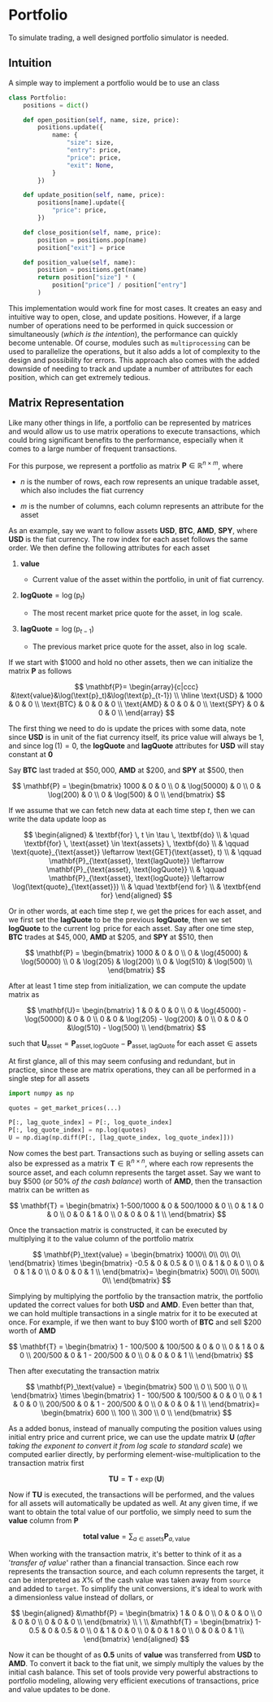 # Portfolio

To simulate trading, a well designed portfolio simulator is needed.

## Intuition

A simple way to implement a portfolio would be to use an class

```python
class Portfolio:
    positions = dict()

    def open_position(self, name, size, price):
        positions.update({
            name: {
                "size": size,
                "entry": price,
                "price": price,
                "exit": None,
            }
        })

    def update_position(self, name, price):
        positions[name].update({
            "price": price,
        })

    def close_position(self, name, price):
        position = positions.pop(name)
        position["exit"] = price

    def position_value(self, name):
        position = positions.get(name)
        return position["size"] * (
            position["price"] / position["entry"]
        )
```

This implementation would work fine for most cases. It creates an easy and intuitive way to open, close, and update positions. However, if a large number of operations need to be performed in quick succession or simultaneously (*which is the intention*), the performance can quickly become untenable. Of course, modules such as `multiprocessing` can be used to parallelize the operations, but it also adds a lot of complexity to the design and possibility for errors. This approach also comes with the added downside of needing to track and update a number of attributes for each position, which can get extremely tedious.

## Matrix Representation

Like many other things in life, a portfolio can be represented by matrices and would allow us to use matrix operations to execute transactions, which could bring significant benefits to the performance, especially when it comes to a large number of frequent transactions.

For this purpose, we represent a portfolio as matrix $`\mathbf{P} \in \mathbb{R}^{n \times m}`$, where

- $n$ is the number of rows, each row represents an unique tradable asset, which also includes the fiat currency

- $m$ is the number of columns, each column represents an attribute for the asset

As an example, say we want to follow assets $` \textbf{USD} `$, $`\textbf{BTC}`$, $`\textbf{AMD}`$, $`\textbf{SPY}`$, where $` \textbf{USD} `$ is the fiat currency. The row index for each asset follows the same order. We then define the following attributes for each asset

1. $\textbf{value}$
    - Current value of the asset within the portfolio, in unit of fiat currency.

2. $\textbf{logQuote} = \log(\text{p}_t)$
    - The most recent market price quote for the asset, in $\log$ scale.

3. $\textbf{lagQuote} = \log(\text{p}_{t-1})$
    - The previous market price quote for the asset, also in $\log$ scale.

If we start with $`\$1000`$ and hold no other assets, then we can initialize the matrix $\mathbf{P}$ as follows

$$
\mathbf{P}= 
\begin{array}{c|ccc}
&\text{value}&\log(\text{p}_t)&\log(\text{p}_{t-1}) \\
\hline
\text{USD} & 1000 & 0 & 0 \\
\text{BTC} & 0 & 0 & 0 \\
\text{AMD} & 0 & 0 & 0 \\
\text{SPY} & 0 & 0 & 0 \\
\end{array}
$$

The first thing we need to do is update the prices with some data, note since $` \textbf{USD} `$ is in unit of the fiat currency itself, its price value will always be $1$, and since $`\log(1)=0`$, the $`\textbf{logQuote}`$ and $`\textbf{lagQuote}`$ attributes for $` \textbf{USD} `$ will stay constant at $`\textbf{0}`$

Say $`\textbf{BTC}`$ last traded at $`\$50,000`$, $`\textbf{AMD}`$ at $`\$200`$, and $`\textbf{SPY}`$ at $`\$500`$, then

$$
\mathbf{P} = 
\begin{bmatrix}
1000 & 0 & 0 \\
0 & \log(50000) & 0 \\
0 & \log(200) & 0 \\
0 & \log(500) & 0 \\
\end{bmatrix}
$$

If we assume that we can fetch new data at each time step $t$, then we can write the data update loop as


$$
\begin{aligned}
& \textbf{for} \, t \in \tau \, \textbf{do} \\
& \quad \textbf{for} \, \text{asset} \in \text{assets} \, \textbf{do} \\
& \qquad \text{quote}_{\text{asset}} \leftarrow \text{GET}(\text{asset}, t) \\
& \qquad \mathbf{P}_{\text{asset}, \text{lagQuote}} \leftarrow \mathbf{P}_{\text{asset}, \text{logQuote}} \\
& \qquad \mathbf{P}_{\text{asset}, \text{logQuote}}  \leftarrow \log(\text{quote}_{\text{asset}}) \\
& \quad \textbf{end for} \\
& \textbf{end for}
\end{aligned}
$$


Or in other words, at each time step $t$, we get the prices for each asset, and we first set the $`\textbf{lagQuote}`$ to be the previous $`\textbf{logQuote}`$, then we set $`\textbf{logQuote}`$ to the current $`\log`$ price for each asset. Say after one time step, $`\textbf{BTC}`$ trades at $`\$45,000`$, $`\textbf{AMD}`$ at $`\$205`$, and $`\textbf{SPY}`$ at $`\$510`$, then

$$
\mathbf{P} = 
\begin{bmatrix}
1000 & 0 & 0 \\
0 & \log(45000) & \log(50000) \\
0 & \log(205) & \log(200) \\
0 & \log(510) & \log(500) \\
\end{bmatrix}
$$

After at least 1 time step from initialization, we can compute the update matrix as

$$
\mathbf{U}=
\begin{bmatrix}
1 & 0 & 0 & 0 \\
0 & \log(45000) - \log(50000) & 0 & 0 \\
0 & 0 & \log(205) - \log(200) & 0 \\
0 & 0 & 0 &\log(510) - \log(500) \\
\end{bmatrix}
$$

such that $`\mathbf{U}_\text{asset}=\mathbf{P}_{\text{asset}, \text{logQuote}} - \mathbf{P}_{\text{asset}, \text{lagQuote}}`$ for each $`\text{asset} \in \text{assets}`$

At first glance, all of this may seem confusing and redundant, but in practice, since these are matrix operations, they can all be performed in a single step for all assets

```python
import numpy as np

quotes = get_market_prices(...)

P[:, lag_quote_index] = P[:, log_quote_index]
P[:, log_quote_index] = np.log(quotes)
U = np.diag(np.diff(P[:, [lag_quote_index, log_quote_index]]))
```

Now comes the best part. Transactions such as buying or selling assets can also be expressed as a matrix $\mathbf{T} \in \mathbb{R}^{n \times n}$, where each row represents the source asset, and each column represents the target asset. Say we want to buy $`\$500`$ (*or* $50\%$ *of the cash balance*) worth of $`\textbf{AMD}`$, then the transaction matrix can be written as

$$
\mathbf{T} = 
\begin{bmatrix}
1-500/1000 & 0 & 500/1000 & 0 \\
0 & 1 & 0 & 0 \\
0 & 0 & 1 & 0 \\
0 & 0 & 0 & 1 \\
\end{bmatrix}
$$

Once the transaction matrix is constructed, it can be executed by multiplying it to the value column of the portfolio matrix

$$
\mathbf{P}_\text{value} = 
\begin{bmatrix}
1000\\
0\\
0\\
0\\
\end{bmatrix}
\times
\begin{bmatrix}
-0.5 & 0 & 0.5 & 0 \\
0 & 1 & 0 & 0 \\
0 & 0 & 1 & 0 \\
0 & 0 & 0 & 1 \\
\end{bmatrix}=
\begin{bmatrix}
500\\
0\\
500\\
0\\
\end{bmatrix}
$$

Simplying by multiplying the portfolio by the transaction matrix, the portfolio updated the correct values for both $` \textbf{USD} `$ and $`\textbf{AMD}`$. Even better than that, we can hold multiple transactions in a single matrix for it to be executed at once. For example, if we then want to buy $`\$100`$ worth of $`\textbf{BTC}`$ and sell $`\$200`$ worth of $`\textbf{AMD}`$

$$
\mathbf{T} = 
\begin{bmatrix}
1 - 100/500 & 100/500 & 0 & 0 \\
0 & 1 & 0 & 0 \\
200/500 & 0 & 1 - 200/500 & 0 \\
0 & 0 & 0 & 1 \\
\end{bmatrix}
$$

Then after executating the transaction matrix

$$
\mathbf{P}_\text{value} = 
\begin{bmatrix}
500 \\
0 \\
500 \\
0 \\
\end{bmatrix}
\times
\begin{bmatrix}
1 - 100/500 & 100/500 & 0 & 0 \\
0 & 1 & 0 & 0 \\
200/500 & 0 & 1 - 200/500 & 0 \\
0 & 0 & 0 & 1 \\
\end{bmatrix}=
\begin{bmatrix}
600 \\
100 \\
300 \\
0 \\
\end{bmatrix}
$$

As a added bonus, instead of manually computing the position values using initial entry price and current price, we can use the update matrix $\mathbf{U}$ (*after taking the exponent to convert it from log scale to standard scale*) we computed earlier directly, by performing element-wise-multiplication to the transaction matrix first

$$
\mathbf{TU} = \mathbf{T} \circ \exp(\mathbf{U})
$$

Now if $\mathbf{TU}$ is executed, the transactions will be performed, and the values for all assets will automatically be updated as well. At any given time, if we want to obtain the total value of our portfolio, we simply need to sum the $\textbf{value}$ column from $\mathbf{P}$

$$
\textbf{total value} = \sum_{a \in \text{assets}} \mathbf{P}_{a, \text{value}}
$$

When working with the transaction matrix, it's better to think of it as a '*transfer of value*' rather than a financial transaction. Since each row represents the transaction source, and each column represents the target, it can be interpreted as $X\%$ of the cash value was taken away from `source` and added to `target`. To simplify the unit conversions, it's ideal to work with a dimensionless value instead of dollars, or

$$
\begin{aligned}
&\mathbf{P} = 
\begin{bmatrix}
1 & 0 & 0 \\
0 & 0 & 0 \\
0 & 0 & 0 \\
0 & 0 & 0 \\
\end{bmatrix}
\\
\
\\
&\mathbf{T} = 
\begin{bmatrix}
1-0.5 & 0 & 0.5 & 0 \\
0 & 1 & 0 & 0 \\
0 & 0 & 1 & 0 \\
0 & 0 & 0 & 1 \\
\end{bmatrix}
\end{aligned}
$$

Now it can be thought of as $\textbf{0.5}$ units of $\textbf{value}$ was transferred from $` \textbf{USD} `$ to $`\textbf{AMD}`$. To convert it back to the fiat unit, we simply multiply the values by the initial cash balance. This set of tools provide very powerful abstractions to portfolio modeling, allowing very efficient executions of transactions, price and value updates to be done.